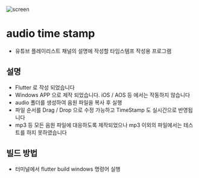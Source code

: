 ![screen](https://user-images.githubusercontent.com/12387741/235073203-6d333ecb-074d-4404-9cfd-f2d50ec8d87c.gif)

# audio time stamp
- 유튜브 플레이리스트 채널의 설명에 작성할 타임스템프 작성용 프로그램

## 설명
- Flutter 로 작성 되었습니다
- Windows APP 으로 제작 되었습니다. iOS / AOS 등 에서는 작동하지 않습니다
- audio 폴더를 생성하여 음원 파일을 복사 후 실행
- 파일 순서를 Drag / Drop 으로 수정 가능하고 TimeStamp 도 실시간으로 반영됩니다
- mp3 등 모든 음원 파일에 대응하도록 제작되었으나 mp3 이외의 파일에서는 테스트를 하지 못하였습니다

## 빌드 방법
- 터미널에서 flutter build windows 명령어 실행
